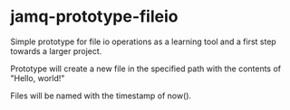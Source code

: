# jamq-prototype-fileio

Simple prototype for file io operations as a learning tool and a first step towards a larger project.

Prototype will create a new file in the specified path with the contents of "Hello, world!"

Files will be named with the timestamp of now().